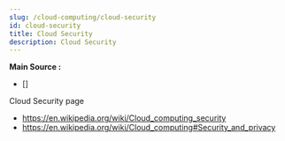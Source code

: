 ```yaml
---
slug: /cloud-computing/cloud-security
id: cloud-security
title: Cloud Security
description: Cloud Security
---
```


**Main Source :**

- []

Cloud Security page

- https://en.wikipedia.org/wiki/Cloud_computing_security
- https://en.wikipedia.org/wiki/Cloud_computing#Security_and_privacy
